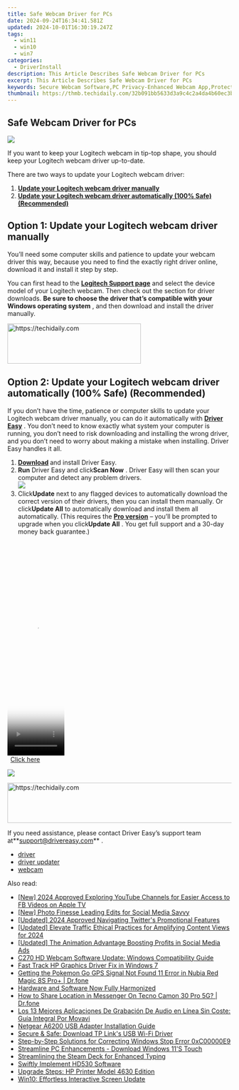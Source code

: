 ```yaml
---
title: Safe Webcam Driver for PCs
date: 2024-09-24T16:34:41.581Z
updated: 2024-10-01T16:30:19.247Z
tags:
  - win11
  - win10
  - win7
categories:
  - DriverInstall
description: This Article Describes Safe Webcam Driver for PCs
excerpt: This Article Describes Safe Webcam Driver for PCs
keywords: Secure Webcam Software,PC Privacy-Enhanced Webcam App,Protected Windows Webcam Driver,Encrypted Video Streaming Software,Webcam Shield Applications,Secure Video Chat Windows Driver,No-Skip Webcam Encryption Software
thumbnail: https://thmb.techidaily.com/32b091bb5633d3a9c4c2a4da4b60ec3b4374fdb769db4d47d5b0ac420926fc16.jpg
---
```


## Safe Webcam Driver for PCs

![](https://images.drivereasy.com/wp-content/uploads/2018/07/img_5b56c4f0a3b99.jpg)

 If you want to keep your Logitech webcam in tip-top shape, you should keep your Logitech webcam driver up-to-date.

There are two ways to update your Logitech webcam driver:

1. [**Update your Logitech webcam driver manually**](#method1)
2. **[Update your Logitech webcam driver automatically (100% Safe) (Recommended)](#method2)**

## Option 1: Update your Logitech webcam driver manually

 You’ll need some computer skills and patience to update your webcam driver this way, because you need to find the exactly right driver online, download it and install it step by step.

 You can first head to the **[Logitech Support page](https://support.logitech.com/en%5Fus/downloads)**  and select the device model of your Logitech webcam. Then check out the section for driver downloads. **Be sure to choose the driver that’s compatible with your Windows operating system** , and then download and install the driver manually.

<!-- affiliate ads begin -->
<a href="https://25home.pxf.io/c/5597632/2148646/16836" target="_top" id="2148646">
  <img src="//a.impactradius-go.com/display-ad/16836-2148646" border="0" alt="https://techidaily.com" width="300" height="90"/>
</a>
<img height="0" width="0" src="https://25home.pxf.io/i/5597632/2148646/16836" style="position:absolute;visibility:hidden;" border="0" />
<!-- affiliate ads end -->

## Option 2: Update your Logitech webcam driver automatically (100% Safe) (Recommended)

 If you don’t have the time, patience or computer skills to update your Logitech webcam driver manually, you can do it automatically with **[Driver Easy](https://tools.techidaily.com/drivereasy/download/)**  . You don’t need to know exactly what system your computer is running, you don’t need to risk downloading and installing the wrong driver, and you don’t need to worry about making a mistake when installing. Driver Easy handles it all.

1. **[Download](https://tools.techidaily.com/drivereasy/download/) [](https://tools.techidaily.com/drivereasy/download/)**  and install Driver Easy.
2. **Run** Driver Easy and click**Scan Now** . Driver Easy will then scan your computer and detect any problem drivers.  
![](https://images.drivereasy.com/wp-content/uploads/2018/09/img_5b9642ac73300.jpg)
3. Click**Update** next to any flagged devices to automatically download the correct version of their drivers, then you can install them manually. Or click**Update All** to automatically download and install them all automatically. (This requires the **[Pro version](https://tools.techidaily.com/drivereasy/download/)**  – you’ll be prompted to upgrade when you click**Update All** . You get full support and a 30-day money back guarantee.)  

<!-- affiliate ads begin -->
<span id="1975562">
					<video width="128" height="480" style="cursor:pointer"
           poster="//a.impactradius-go.com/display-clicktoplayimage/1975562.png"
           onclick="if(!this.playClicked){this.play();this.setAttribute('controls',true);this.playClicked=true;}">
	   <source src="//a.impactradius-go.com/display-ad/22993-1975562">
	   <img src="//a.impactradius-go.com/display-clicktoplayimage/1975562.png" style="border: none; height: 100%; width: 100%; object-fit: contain">
	</video>
	<div style="width:80px;text-align:center"><a href="javascript:window.open(decodeURIComponent('https%3A%2F%2Fhomestyler.sjv.io%2Fc%2F5597632%2F1975562%2F22993'), '_blank');void(0);">Click here</a></div>
</span>
<img height="0" width="0" src="https://imp.pxf.io/i/5597632/1975562/22993" style="position:absolute;visibility:hidden;" border="0" />
<!-- affiliate ads end -->

![](https://images.drivereasy.com/wp-content/uploads/2018/09/img_5ba9ec89101ab.jpg)

<!-- affiliate ads begin -->
<a href="https://appsumo.8odi.net/c/5597632/2049364/7443" target="_top" id="2049364">
  <img src="//a.impactradius-go.com/display-ad/7443-2049364" border="0" alt="https://techidaily.com" width="728" height="90"/>
</a>
<img height="0" width="0" src="https://appsumo.8odi.net/i/5597632/2049364/7443" style="position:absolute;visibility:hidden;" border="0" />
<!-- affiliate ads end -->

 If you need assistance, please contact Driver Easy’s support team at**<support@drivereasy.com>** .  

* [driver](https://tools.techidaily.com/drivereasy/download/)
* [driver updater](https://store.drivereasy.com/order/cart.php?PRODS=4731822&QTY=1&AFFILIATE=108875)
* [webcam](https://tools.techidaily.com/drivereasy/download/)

<ins class="adsbygoogle"
     style="display:block"
     data-ad-format="autorelaxed"
     data-ad-client="ca-pub-7571918770474297"
     data-ad-slot="1223367746"></ins>

<ins class="adsbygoogle"
     style="display:block"
     data-ad-client="ca-pub-7571918770474297"
     data-ad-slot="8358498916"
     data-ad-format="auto"
     data-full-width-responsive="true"></ins>

<span class="atpl-alsoreadstyle">Also read:</span>
<div><ul>
<li><a href="https://facebook-video-content.techidaily.com/new-2024-approved-exploring-youtube-channels-for-easier-access-to-fb-videos-on-apple-tv/"><u>[New] 2024 Approved Exploring YouTube Channels for Easier Access to FB Videos on Apple TV</u></a></li>
<li><a href="https://instagram-videos.techidaily.com/new-photo-finesse-leading-edits-for-social-media-savvy/"><u>[New] Photo Finesse Leading Edits for Social Media Savvy</u></a></li>
<li><a href="https://twitter-videos.techidaily.com/updated-2024-approved-navigating-twitters-promotional-features/"><u>[Updated] 2024 Approved Navigating Twitter's Promotional Features</u></a></li>
<li><a href="https://youtube-webster.techidaily.com/ed-elevate-traffic-ethical-practices-for-amplifying-content-views-for-2024/"><u>[Updated] Elevate Traffic Ethical Practices for Amplifying Content Views for 2024</u></a></li>
<li><a href="https://facebook-clips.techidaily.com/updated-the-animation-advantage-boosting-profits-in-social-media-ads/"><u>[Updated] The Animation Advantage Boosting Profits in Social Media Ads</u></a></li>
<li><a href="https://driver-install.techidaily.com/c270-hd-webcam-software-update-windows-compatibility-guide/"><u>C270 HD Webcam Software Update: Windows Compatibility Guide</u></a></li>
<li><a href="https://driver-install.techidaily.com/fast-track-hp-graphics-driver-fix-in-windows-7/"><u>Fast Track HP Graphics Driver Fix in Windows 7</u></a></li>
<li><a href="https://android-location.techidaily.com/getting-the-pokemon-go-gps-signal-not-found-11-error-in-nubia-red-magic-8s-proplus-drfone-by-drfone-virtual/"><u>Getting the Pokemon Go GPS Signal Not Found 11 Error in Nubia Red Magic 8S Pro+ | Dr.fone</u></a></li>
<li><a href="https://driver-install.techidaily.com/hardware-and-software-now-fully-harmonized/"><u>Hardware and Software Now Fully Harmonized</u></a></li>
<li><a href="https://fake-location.techidaily.com/how-to-share-location-in-messenger-on-tecno-camon-30-pro-5g-drfone-by-drfone-virtual-android/"><u>How to Share Location in Messenger On Tecno Camon 30 Pro 5G? | Dr.fone</u></a></li>
<li><a href="https://tech-recovery.techidaily.com/los-13-mejores-aplicaciones-de-grabacion-de-audio-en-linea-sin-coste-guia-integral-por-movavi/"><u>Los 13 Mejores Aplicaciones De Grabación De Audio en Línea Sin Coste: Guía Integral Por Movavi</u></a></li>
<li><a href="https://driver-install.techidaily.com/netgear-a6200-usb-adapter-installation-guide/"><u>Netgear A6200 USB Adapter Installation Guide</u></a></li>
<li><a href="https://driver-install.techidaily.com/secure-and-safe-download-tp-links-usb-wi-fi-driver/"><u>Secure & Safe: Download TP Link's USB Wi-Fi Driver</u></a></li>
<li><a href="https://common-error.techidaily.com/step-by-step-solutions-for-correcting-windows-stop-error-0xc00000e9/"><u>Step-by-Step Solutions for Correcting Windows Stop Error 0xC00000E9</u></a></li>
<li><a href="https://driver-install.techidaily.com/streamline-pc-enhancements-download-windows-11s-touch/"><u>Streamline PC Enhancements - Download Windows 11'S Touch</u></a></li>
<li><a href="https://games-able.techidaily.com/streamlining-the-steam-deck-for-enhanced-typing/"><u>Streamlining the Steam Deck for Enhanced Typing</u></a></li>
<li><a href="https://driver-install.techidaily.com/swiftly-implement-hd530-software/"><u>Swiftly Implement HD530 Software</u></a></li>
<li><a href="https://driver-install.techidaily.com/upgrade-steps-hp-printer-model-4630-edition/"><u>Upgrade Steps: HP Printer Model 4630 Edition</u></a></li>
<li><a href="https://driver-install.techidaily.com/win10-effortless-interactive-screen-update/"><u>Win10: Effortless Interactive Screen Update</u></a></li>
</ul></div>

